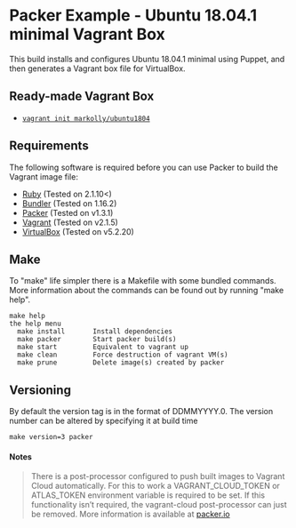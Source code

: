 # Packer Example - Ubuntu 18.04.1 minimal Vagrant Box

This build installs and configures Ubuntu 18.04.1 minimal using Puppet, and then generates a Vagrant box file for VirtualBox.

## Ready-made Vagrant Box

- [`vagrant init markolly/ubuntu1804`](https://app.vagrantup.com/markolly/boxes/ubuntu1804)

## Requirements

The following software is required before you can use Packer to build the Vagrant image file:
  
  - [Ruby](https://www.ruby-lang.org/) (Tested on 2.1.10<)
  - [Bundler](https://bundler.io/) (Tested on 1.16.2)
  - [Packer](http://www.packer.io/) (Tested on v1.3.1)
  - [Vagrant](http://vagrantup.com/) (Tested on v2.1.5)
  - [VirtualBox](https://www.virtualbox.org/) (Tested on v5.2.20)

## Make
To "make" life simpler there is a Makefile with some bundled commands. More information about the commands can be found out by running "make help".
```
make help
the help menu
  make install       Install dependencies
  make packer        Start packer build(s)
  make start         Equivalent to vagrant up
  make clean         Force destruction of vagrant VM(s)
  make prune         Delete image(s) created by packer
```

## Versioning
By default the version tag is in the format of DDMMYYYY.0. The version number can be altered by specifying it at build time
```
make version=3 packer
```

#### Notes
> There is a post-processor configured to push built images to Vagrant Cloud automatically. For this to work a VAGRANT_CLOUD_TOKEN or ATLAS_TOKEN environment variable is required to be set. If this functionality isn’t required, the vagrant-cloud post-processor can just be removed. More information is available at [packer.io](https://www.packer.io/docs/post-processors/vagrant-cloud.html)
